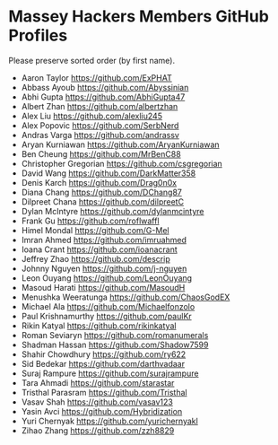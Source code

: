 # Massey Hackers Members GitHub Profiles
Please preserve sorted order (by first name).

- Aaron Taylor https://github.com/ExPHAT
- Abbass Ayoub https://github.com/Abyssinian
- Abhi Gupta https://github.com/AbhiGupta47
- Albert Zhan https://github.com/albertzhan
- Alex Liu https://github.com/alexliu245
- Alex Popovic https://github.com/SerbNerd
- Andras Varga https://github.com/andrassv
- Aryan Kurniawan https://github.com/AryanKurniawan
- Ben Cheung https://github.com/MrBenC88
- Christopher Gregorian https://github.com/csgregorian
- David Wang https://github.com/DarkMatter358
- Denis Karch https://github.com/Drag0n0x
- Diana Chang https://github.com/DChang87
- Dilpreet Chana https://github.com/dilpreetC
- Dylan McIntyre https://github.com/dylanmcintyre
- Frank Gu https://github.com/roflwaffl
- Himel Mondal https://github.com/G-Mel
- Imran Ahmed https://github.com/imruahmed
- Ioana Crant https://github.com/ioanacrant
- Jeffrey Zhao https://github.com/descrip
- Johnny Nguyen https://github.com/j-nguyen
- Leon Ouyang https://github.com/LeonOuyang
- Masoud Harati https://github.com/MasoudH
- Menushka Weeratunga https://github.com/ChaosGodEX
- Michael Ala https://github.com/Michaelfonzolo
- Paul Krishnamurthy https://github.com/paulKr
- Rikin Katyal https://github.com/rikinkatyal
- Roman Seviaryn https://github.com/romanumerals
- Shadman Hassan https://github.com/Shadow7599
- Shahir Chowdhury https://github.com/ry622
- Sid Bedekar https://github.com/darthvadaar
- Suraj Rampure https://github.com/surajrampure
- Tara Ahmadi https://github.com/starastar
- Tristhal Parasram https://github.com/Tristhal
- Vasav Shah https://github.com/vasav123
- Yasin Avci https://github.com/Hybridization
- Yuri Chernyak https://github.com/yurichernyakl
- Zihao Zhang https://github.com/zzh8829
